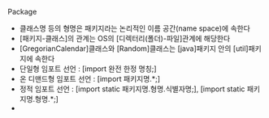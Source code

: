 Package
- 클래스명 등의 형명은 패키지라는 논리적인 이름 공간(name space)에 속한다
- [패키지-클래스]의 관계는 OS의 [디렉터리(폴더)-파일]관계에 해당한다
- [GregorianCalendar]클래스와 [Random]클래스는 [java]패키지 안의 [util]패키지에 속한다
- 단일형 임포트 선언 : [import 완전 한정 명칭;]
- 온 디맨드형 임포트 선언 : [import 패키지명.*;]
- 정적 임포트 선언 : [import static 패키지명.형명.식별자명;], [import static 패키지명.형명.*;]
- 